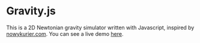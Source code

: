# Gravity.js

This is a 2D Newtonian gravity simulator written with Javascript, inspired by [nowykurier.com](http://www.nowykurier.com/toys/gravity/gravity.html). You can see a live demo [here](https://zoravur.github.io/gravity/dist).

<!--
To add a particle, click at the desired location and drag to specify the velocity. The mass can be set in the input below the canvas.

To shift the view, hold Shift and drag with the mouse. Enjoy.

> _If there's one thing you take away from this, never forget: Always use a symplectic integrator when simulating hamiltonian systems._
-->
